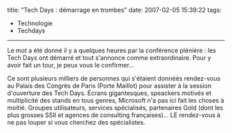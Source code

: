 title: "Tech Days : démarrage en trombes"
date: 2007-02-05 15:39:22
tags:
  - Technologie
  - Techdays
---

Le mot a été donné il y a quelques heures par la conférence plénière&nbsp;: les Tech Days ont démarré et tout s'annonce comme extraordinaire. Pour y avoir fait un tour, je peux vous le confirmer&#8230;

<!-- more -->

Ce sont plusieurs milliers de personnes qui s'étaient donnéés rendez-vous au Palais des Congrès de Paris (Porte Maillot) pour assister à la session d'ouverture des Tech Days. Écrans gigantesques, speackers motivés et multiplicité des stands en tous genres, Microsoft n'a pas ici fait les choses à moitié. Groupes utilisateurs, services spécialisés, partenaires Gold (dont les plus grosses SSII et agences de consulting françaises)&#8230; LE rendez-vous à ne pas louper si vous cherchez des spécialistes.